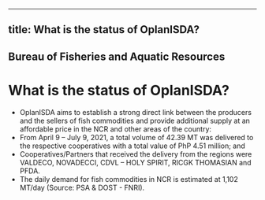 --- 
 title: What is the status of OplanISDA?
 ---

## Bureau of Fisheries and Aquatic Resources

# What is the status of OplanISDA?


 - OplanISDA aims to establish a strong direct link between the producers and the sellers of fish commodities and provide additional supply at an affordable price in the NCR and other areas of the country:
 - From April 9 – July 9, 2021, a total volume of 42.39 MT was delivered to the respective cooperatives with a total value of PhP 4.51 million; and
 - Cooperatives/Partners that received the delivery from the regions were VALDECO, NOVADECCI, CDVL – HOLY SPIRIT, RICGK THOMASIAN and PFDA.
 - The daily demand for fish commodities in NCR is estimated at 1,102 MT/day (Source: PSA & DOST - FNRI).
